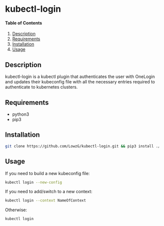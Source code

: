 # kubectl-login

#### Table of Contents

1. [Description](#description)
1. [Requirements](#requirements)
1. [Installation](#installation)
1. [Usage](#usage)

## Description

kubectl-login is a kubectl plugin that authenticates the user with OneLogin and updates their kubeconfig file with all the necessary entries required to authenticate to kubernetes clusters.

## Requirements
- python3
- pip3

## Installation

```bash
git clone https://github.com/LowzG/kubectl-login.git && pip3 install ./kubectl-login
```

## Usage

If  you need to build a new kubeconfig file:
```bash
kubectl login --new-config
```
If  you need to add/switch to a new context:
```bash
kubectl login --context NameOfContext
```
Otherwise:
```bash
kubectl login
```

